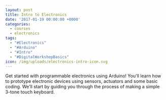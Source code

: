 ```yaml
---
layout: post
title: Intro to Electronics
date: '2017-01-19 00:00:00 +0000'
categories:
  - courses
  - electronics
tags:
  - "#Electronics"
  - "#Arduino"
  - "#Intro"
  - "#DigitalWorkshopBasics"
icon: /img/uploads/electronics-intro-icon.svg
---
```


Get started with programmable electronics using Arduino! You'll learn how to prototype electronic devices using sensors, actuators and some basic coding. We'll start by guiding you through the process of making a simple 3-tone touch keyboard.
